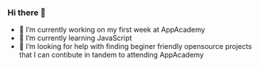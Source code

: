 ### Hi there 👋
- 🔭 I’m currently working on my first week at AppAcademy
- 🌱 I’m currently learning JavaScript
- 🤔 I’m looking for help with finding beginer friendly opensource projects that I can contibute in tandem to attending AppAcademy 

<!--
**elya-le/elya-le** is a ✨ _special_ ✨ repository because its `README.md` (this file) appears on your GitHub profile.

Here are some ideas to get you started:

- 🔭 I’m currently working on ...
- 🌱 I’m currently learning ...
- 👯 I’m looking to collaborate on ...
- 🤔 I’m looking for help with ...
- 💬 Ask me about ...
- 📫 How to reach me: ...
- 😄 Pronouns: ...
- ⚡ Fun fact: ...
-->
